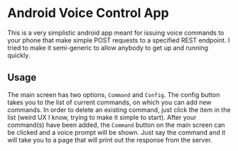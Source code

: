 # Android Voice Control App

This is a very simplistic android app meant for issuing voice commands to your phone that make simple POST requests to a specified REST endpoint. 
I tried to make it semi-generic to allow anybody to get up and running quickly. 

## Usage

The main screen has two options, `Command` and `Config`. The config button takes you to the list of current commands, on which you can add new commands. 
In order to delete an existing command, just click the item in the list (weird UX I know, trying to make it simple to start). After your command(s) have 
been added, the `Command` button on the main screen can be clicked and a voice prompt will be shown. Just say the command and it will take you to a page
that will print out the response from the server.
